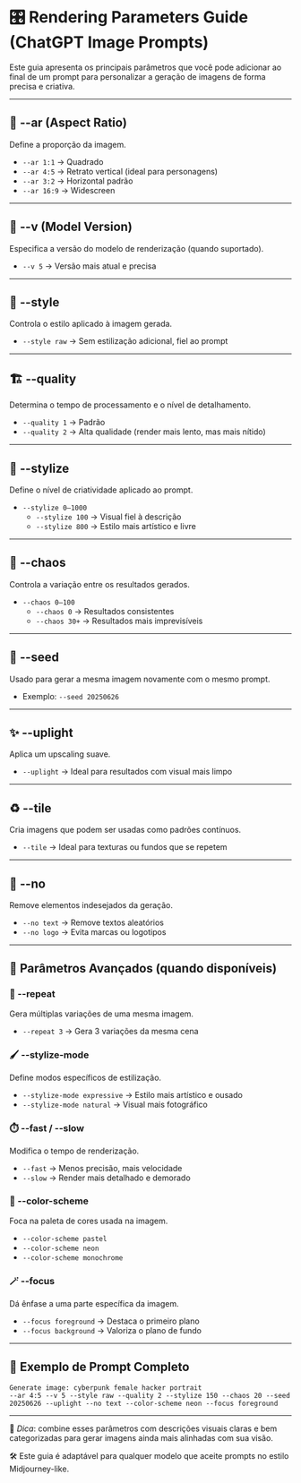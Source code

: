 # 🎛️ Rendering Parameters Guide (ChatGPT Image Prompts)

Este guia apresenta os principais parâmetros que você pode adicionar ao final de um prompt para personalizar a geração de imagens de forma precisa e criativa.

---

## 📐 --ar (Aspect Ratio)
Define a proporção da imagem.

- `--ar 1:1` → Quadrado  
- `--ar 4:5` → Retrato vertical (ideal para personagens)  
- `--ar 3:2` → Horizontal padrão  
- `--ar 16:9` → Widescreen  

---

## 🧠 --v (Model Version)
Especifica a versão do modelo de renderização (quando suportado).

- `--v 5` → Versão mais atual e precisa  

---

## 🧼 --style
Controla o estilo aplicado à imagem gerada.

- `--style raw` → Sem estilização adicional, fiel ao prompt  

---

## 🏗️ --quality
Determina o tempo de processamento e o nível de detalhamento.

- `--quality 1` → Padrão  
- `--quality 2` → Alta qualidade (render mais lento, mas mais nítido)  

---

## 🎨 --stylize
Define o nível de criatividade aplicado ao prompt.

- `--stylize 0–1000`  
  - `--stylize 100` → Visual fiel à descrição  
  - `--stylize 800` → Estilo mais artístico e livre  

---

## 🎲 --chaos
Controla a variação entre os resultados gerados.

- `--chaos 0–100`  
  - `--chaos 0` → Resultados consistentes  
  - `--chaos 30+` → Resultados mais imprevisíveis  

---

## 🧬 --seed
Usado para gerar a mesma imagem novamente com o mesmo prompt.

- Exemplo: `--seed 20250626`  

---

## ✨ --uplight
Aplica um upscaling suave.

- `--uplight` → Ideal para resultados com visual mais limpo  

---

## ♻️ --tile
Cria imagens que podem ser usadas como padrões contínuos.

- `--tile` → Ideal para texturas ou fundos que se repetem  

---

## 🚫 --no
Remove elementos indesejados da geração.

- `--no text` → Remove textos aleatórios  
- `--no logo` → Evita marcas ou logotipos  

---

## 🧪 Parâmetros Avançados (quando disponíveis)

### 🔁 --repeat
Gera múltiplas variações de uma mesma imagem.

- `--repeat 3` → Gera 3 variações da mesma cena  

### 🖌️ --stylize-mode
Define modos específicos de estilização.

- `--stylize-mode expressive` → Estilo mais artístico e ousado  
- `--stylize-mode natural` → Visual mais fotográfico  

### ⏱️ --fast / --slow
Modifica o tempo de renderização.

- `--fast` → Menos precisão, mais velocidade  
- `--slow` → Render mais detalhado e demorado  

### 🌈 --color-scheme
Foca na paleta de cores usada na imagem.

- `--color-scheme pastel`  
- `--color-scheme neon`  
- `--color-scheme monochrome`  

### 🪄 --focus
Dá ênfase a uma parte específica da imagem.

- `--focus foreground` → Destaca o primeiro plano  
- `--focus background` → Valoriza o plano de fundo  

---

## 🧪 Exemplo de Prompt Completo

```text
Generate image: cyberpunk female hacker portrait  
--ar 4:5 --v 5 --style raw --quality 2 --stylize 150 --chaos 20 --seed 20250626 --uplight --no text --color-scheme neon --focus foreground
```

---

📎 _Dica_: combine esses parâmetros com descrições visuais claras e bem categorizadas para gerar imagens ainda mais alinhadas com sua visão.

🛠️ Este guia é adaptável para qualquer modelo que aceite prompts no estilo Midjourney-like.
